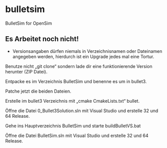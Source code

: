 # bulletsim
BulletSim for OpenSim

## Es Arbeitet noch nicht!
* Versionsangaben dürfen niemals in Verzeichnisnamen oder Dateinamen angegeben werden, hierdurch ist ein Upgrade jedes mal eine Tortur.

Benutze nicht „git clone“ sondern lade dir eine funktionierende Version herunter (ZIP Datei).

Entpacke es im Verzeichnis BulletSim und benenne es um in bullet3.

Patche jetzt die beiden Dateien.

Erstelle im bullet3 Verzeichnis mit „cmake CmakeLists.txt“ bullet.

Öffne die Datei 0_Bullet3Solution.sln mit Visual Studio und erstelle 32 und 64 Release.

Gehe ins Hauptverzeichnis BulletSim und starte buildBulletVS.bat

Öffne die Datei BulletSim.sln mit Visual Studio und erstelle 32 und 64 Release.
